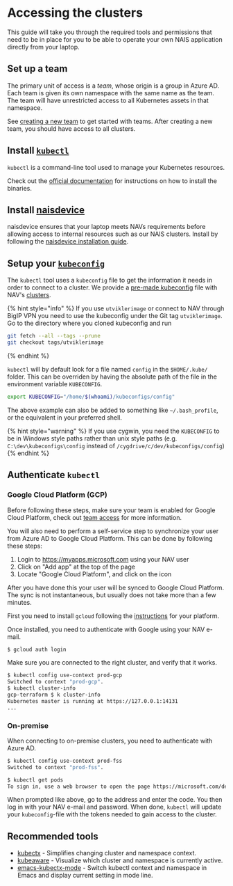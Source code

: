 # Accessing the clusters

This guide will take you through the required tools and permissions that need
to be in place for you to be able to operate your own NAIS application directly
from your laptop.

## Set up a team

The primary unit of access is a *team*, whose origin is a group in Azure
AD. Each team is given its own namespace with the same name as the team. The
team will have unrestricted access to all Kubernetes assets in that namespace.

See [creating a new team](../basics/teams.md) to get started with teams.
After creating a new team, you should have access to all clusters.

## Install [`kubectl`][kubectl]

`kubectl` is a command-line tool used to manage your Kubernetes resources.

Check out the [official documentation][kubectl] for instructions on how to install the binaries.

## Install [naisdevice](https://doc.nais.io/device)

naisdevice ensures that your laptop meets NAVs requirements before allowing access to internal resources such as our NAIS clusters.
Install by following the [naisdevice installation guide](https://doc.nais.io/device/install). 

## Setup your [`kubeconfig`][kubeconfig]

The `kubectl` tool uses a `kubeconfig` file to get the information it needs in order to connect to a cluster. We
provide a [pre-made kubeconfig] file with NAV's [clusters](../clusters/README.md).

{% hint style="info" %}
If you use `utviklerimage` or connect to NAV through BigIP VPN you need to use the kubeconfig under the
Git tag `utviklerimage`. Go to the directory where you cloned kubeconfig and run
```bash
git fetch --all --tags --prune
git checkout tags/utviklerimage
```
{% endhint %}

`kubectl` will by default look for a file named `config` in the `$HOME/.kube/` folder. This can be overriden by
having the absolute path of the file in the environment variable `KUBECONFIG`.

```bash
export KUBECONFIG="/home/$(whoami)/kubeconfigs/config"
```

The above example can also be added to something like `~/.bash_profile`, or the equivalent in your preferred shell.

{% hint style="warning" %}
If you use cygwin, you need the `KUBECONFIG` to be in Windows style paths rather than unix style paths (e.g.
`C:\dev\kubeconfigs\config` instead of `/cygdrive/c/dev/kubeconfigs/config`)
{% endhint %}

## Authenticate `kubectl`

### Google Cloud Platform (GCP)

Before following these steps, make sure your team is enabled for Google Cloud Platform, check
out [team access] for more information.

You will also need to perform a self-service step to synchronize your user from Azure AD to Google
Cloud Platform. This can be done by following these steps:

1. Login to https://myapps.microsoft.com using your NAV user
2. Click on "Add app" at the top of the page
3. Locate "Google Cloud Platform", and click on the icon

After you have done this your user will be synced to Google Cloud Platform. The sync is not instantaneous, but
usually does not take more than a few minutes.

First you need to install `gcloud` following the [instructions] for your platform.

Once installed, you need to authenticate with Google using your NAV e-mail.

```bash
$ gcloud auth login
```

Make sure you are connected to the right cluster, and verify that it works.

```bash
$ kubectl config use-context prod-gcp
Switched to context "prod-gcp".
$ kubectl cluster-info
gcp-terraform $ k cluster-info
Kubernetes master is running at https://127.0.0.1:14131
...
```

### On-premise

When connecting to on-premise clusters, you need to authenticate with Azure AD.

```bash
$ kubectl config use-context prod-fss
Switched to context "prod-fss".

$ kubectl get pods
To sign in, use a web browser to open the page https://microsoft.com/devicelogin and enter the code CR69DPQQZ to authenticate.
```

When prompted like above, go to the address and enter the code. You then log in with your NAV e-mail and password.
When done, `kubectl` will update your `kubeconfig`-file with the tokens needed to gain access to the cluster.

## Recommended tools

- [kubectx](https://github.com/ahmetb/kubectx) - Simplifies changing cluster and namespace context.
- [kubeaware](https://github.com/jhrv/kubeaware) - Visualize which cluster and namespace is currently active.
- [emacs-kubectx-mode](https://github.com/terjesannum/emacs-kubectx-mode) - Switch kubectl context and namespace in Emacs and display current setting in mode line.

[kubectl]: https://kubernetes.io/docs/tasks/tools/install-kubectl
[kubeconfig]: https://kubernetes.io/docs/concepts/configuration/organize-cluster-access-kubeconfig/
[pre-made kubeconfig]: https://github.com/navikt/kubeconfigs
[team access]: ../basics/teams.md
[instructions]: https://cloud.google.com/sdk/docs/#install_the_latest_cloud_tools_version_cloudsdk_current_version
